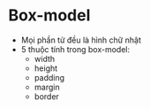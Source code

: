 # Box-model

-   Mọi phần tử đều là hình chữ nhật
-   5 thuộc tính trong box-model:
    -   width
    -   height
    -   padding
    -   margin
    -   border
